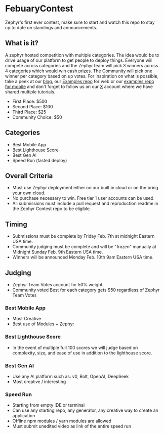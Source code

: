 # FebuaryContest
Zephyr's first ever contest, make sure to start and watch this repo to stay up to date on standings and announcements.

## What is it?
A zephyr hosted competition with multiple categories. The idea would be to drive usage of our platform to get people to deploy things. Everyone will compete across categories and the Zephyr team will pick 3 winners across 4 categories which would win cash prizes. The Community will pick one winner per category based on up votes. For inspiration on what is possible, take a peek at our [blog](https://zephyr-cloud.io/blog), our [Examples repo](https://github.com/ZephyrCloudIO/zephyr-examples) for web or our [examples repo for mobile](https://github.com/ZephyrCloudIO/zephyr-repack-example) and don't forget to follow us on our [X](https://x.com/ZephyrCloudIO) account where we have shared multiple tutorials.

* First Place: $500
* Second Place: $100
* Third Place: $25
* Community Choice: $50

## Categories
* Best Mobile App
* Best Lighthouse Score
* Best Gen AI
* Speed Run (fasted deploy)

## Overall Criteria
* Must use Zephyr deployment either on our built in cloud or on the bring your own cloud.
* No purchase necessary to win. Free tier 1 user accounts can be used.
* All submissions must include a pull request and reproduction readme in the Zephyr Contest repo to be eligible.

## Timing
* Submissions must be complete by Friday Feb. 7th at midnight Eastern USA time.
* Community judging must be complete and will be "frozen" manually at Midnight Sunday Feb. 9th Eastern USA time. 
* Winners will be announced Monday Feb. 10th 9am Eastern USA time. 

## Judging
* Zephyr Team Votes account for 50% weight. 
* Community voted Best for each category gets $50 regardless of Zephyr Team Votes

### Best Mobile App 
* Most Creative
* Best use of Modules + Zephyr

### Best Lighthouse Score
* In the event of multiple full 100 scores we will judge based on complexity, size, and ease of use in addition to the lighthouse score.

### Best Gen AI
* Use any AI platform such as: v0, Bolt, OpenAI, DeepSeek
* Most creative / interesting

### Speed Run
* Starting from empty IDE or terminal
* Can use any starting repo, any generator, any creative way to create an application
* Offline npm modules / yarn modules are allowed
* Must submit unedited video as link of the entire speed run
